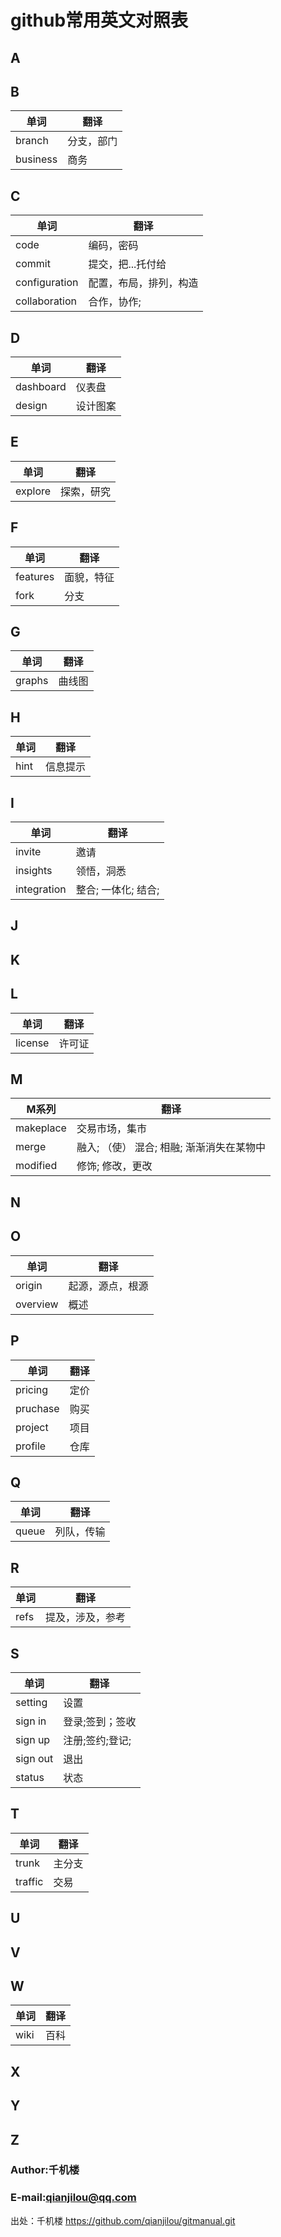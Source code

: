 # github常用英文对照表

## A


## B

|单词|翻译|
|----|-----|
|branch | 分支，部门 | 
|business | 商务 | 

## C

|单词|翻译|
|----|-----|
|code|编码，密码|
|commit|提交，把...托付给 |
|configuration|配置，布局，排列，构造|
|collaboration|合作，协作;|

## D

|单词|翻译|
|----|-----|
|dashboard | 仪表盘 |
|design | 设计图案 | 

## E

|单词|翻译|
|----|-----|
|explore | 探索，研究 | 

## F

|单词|翻译|
|----|-----|
|features | 面貌，特征  |
|fork | 分支  |

## G

|单词|翻译|
|----|-----|
|graphs|曲线图 |


## H

|单词|翻译|
|----|-----|
|hint | 信息提示 |

## I

|单词|翻译|
|----|-----|
|invite | 邀请 | 
|insights | 领悟，洞悉 | 
|integration|整合; 一体化; 结合;|

## J

## K

## L

|单词|翻译|
|----|-----|
|license | 许可证  |

## M

|M系列|翻译|
|----|-----|
|makeplace | 交易市场，集市  |
|merge | 融入; （使） 混合; 相融; 渐渐消失在某物中  |
|modified |修饰; 修改，更改 |

## N

## O

|单词|翻译|
|----|-----|
|origin | 起源，源点，根源  |
|overview | 概述  |

## P

|单词|翻译|
|----|-----|
|pricing | 定价 | 
|pruchase | 购买  |
|project | 项目  |
|profile | 仓库|

## Q

|单词|翻译|
|----|-----|
|queue | 列队，传输 |  

## R

|单词|翻译|
|----|-----|
|refs | 提及，涉及，参考 |  


## S

|单词|翻译|
|----|-----|
|setting | 设置|  
|sign in | 登录;签到；签收|  
|sign up | 注册;签约;登记; | 
|sign out | 退出 |
|status|状态|

## T

|单词|翻译|
|----|-----|
|trunk | 主分支|  
|traffic | 交易|  

## U


## V


## W

|单词|翻译|
|----|-----|
|wiki | 百科 | 


## X


## Y


## Z



### Author:千机楼
### E-mail:qianjilou@qq.com

出处：千机楼  https://github.com/qianjilou/gitmanual.git
